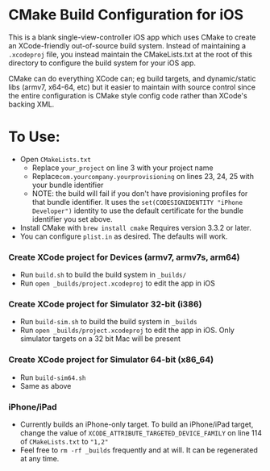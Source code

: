 # CMake Build Configuration for iOS

This is a blank single-view-controller iOS app which uses CMake to create an XCode-friendly out-of-source build system. Instead of maintaining a `.xcodeproj` file, you instead maintain the CMakeLists.txt at the root of this directory to configure the build system for your iOS app.

CMake can do everything XCode can; eg build targets, and dynamic/static libs (armv7, x64-64, etc) but it easier to maintain with source control since the entire configuration is CMake style config code rather than XCode's backing XML.

# To Use:
- Open `CMakeLists.txt`
  - Replace `your_project` on line 3 with your project name
  - Replace`com.yourcompany.yourprovisioning` on lines 23, 24, 25 with your bundle identifier
  - NOTE: the build will fail if you don't have provisioning profiles for that bundle identifier. It uses the `set(CODESIGNIDENTITY "iPhone Developer")` identity to use the default certificate for the bundle identifier you set above.
- Install CMake with `brew install cmake` Requires version 3.3.2 or later.
- You can configure `plist.in` as desired. The defaults will work.

### Create XCode project for Devices (armv7, armv7s, arm64)
- Run `build.sh` to build the build system in `_builds/`
- Run `open _builds/project.xcodeproj` to edit the app in iOS

### Create XCode project for Simulator 32-bit (i386)
- Run `build-sim.sh` to build the build system in `_builds`
- Run `open _builds/project.xcodeproj` to edit the app in iOS. Only simulator targets on a 32 bit Mac will be present

### Create XCode project for Simulator 64-bit (x86_64)
- Run `build-sim64.sh` 
- Same as above

### iPhone/iPad
- Currently builds an iPhone-only target. To build an iPhone/iPad target, change the value of `XCODE_ATTRIBUTE_TARGETED_DEVICE_FAMILY` on line 114 of `CMakeLists.txt` to `"1,2"`
- Feel free to `rm -rf _builds` frequently and at will. It can be regenerated at any time.
